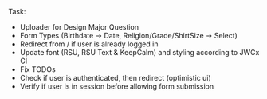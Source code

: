 Task:

* Uploader for Design Major Question
* Form Types (Birthdate -> Date, Religion/Grade/ShirtSize -> Select)
* Redirect from / if user is already logged in
* Update font (RSU, RSU Text & KeepCalm) and styling according to JWCx CI
* Fix TODOs
* Check if user is authenticated, then redirect (optimistic ui)
* Verify if user is in session before allowing form submission
